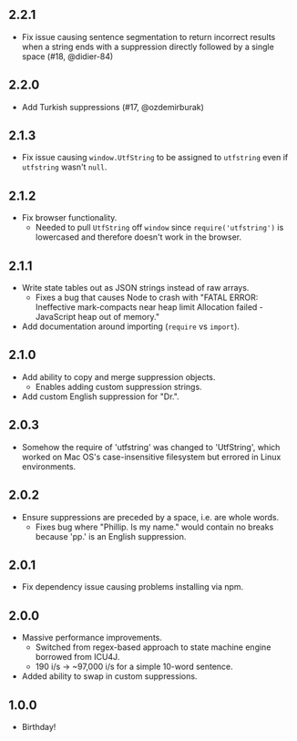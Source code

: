 ## 2.2.1
* Fix issue causing sentence segmentation to return incorrect results when a string ends with a suppression directly followed by a single space (#18, @didier-84)

## 2.2.0
* Add Turkish suppressions (#17, @ozdemirburak)

## 2.1.3
* Fix issue causing `window.UtfString` to be assigned to `utfstring`  even if `utfstring` wasn't `null`.

## 2.1.2
* Fix browser functionality.
  - Needed to pull `UtfString` off `window` since `require('utfstring')` is lowercased and therefore doesn't work in the browser.

## 2.1.1
* Write state tables out as JSON strings instead of raw arrays.
  - Fixes a bug that causes Node to crash with "FATAL ERROR: Ineffective mark-compacts near heap limit Allocation failed - JavaScript heap out of memory."
* Add documentation around importing (`require` vs `import`).

## 2.1.0
* Add ability to copy and merge suppression objects.
  - Enables adding custom suppression strings.
* Add custom English suppression for "Dr.".

## 2.0.3
* Somehow the require of 'utfstring' was changed to 'UtfString', which worked on Mac OS's case-insensitive filesystem but errored in Linux environments.

## 2.0.2
* Ensure suppressions are preceded by a space, i.e. are whole words.
  - Fixes bug where "Phillip. Is my name." would contain no breaks because 'pp.' is an English suppression.

## 2.0.1
* Fix dependency issue causing problems installing via npm.

## 2.0.0
* Massive performance improvements.
  - Switched from regex-based approach to state machine engine borrowed from ICU4J.
  - 190 i/s -> \~97,000 i/s for a simple 10-word sentence.
* Added ability to swap in custom suppressions.

## 1.0.0
* Birthday!
